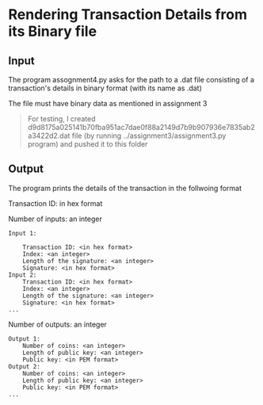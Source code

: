 # Rendering Transaction Details from its Binary file

## Input
The program assognment4.py asks for the path to a .dat file consisting of a transaction's details in binary format (with its name as <transaction ID in hex format>.dat)

The file must have binary data as mentioned in assignment 3 

> For testing, I created d9d8175a025141b70fba951ac7dae0f88a2149d7b9b907936e7835ab2a3422d2.dat file (by running ../assignment3/assignment3.py program) and pushed it to this folder

## Output

The program prints the details of the transaction in the follwoing format

Transaction ID: in hex format

Number of inputs: an integer

    Input 1:
    
        Transaction ID: <in hex format>
        Index: <an integer>
        Length of the signature: <an integer>
        Signature: <in hex format>
    Input 2:
        Transaction ID: <in hex format>
        Index: <an integer>
        Length of the signature: <an integer>
        Signature: <in hex format>
    ...
Number of outputs: an integer

    Output 1:
        Number of coins: <an integer>
        Length of public key: <an integer>
        Public key: <in PEM format>
    Output 2:
        Number of coins: <an integer>
        Length of public key: <an integer>
        Public key: <in PEM format>
    ...
